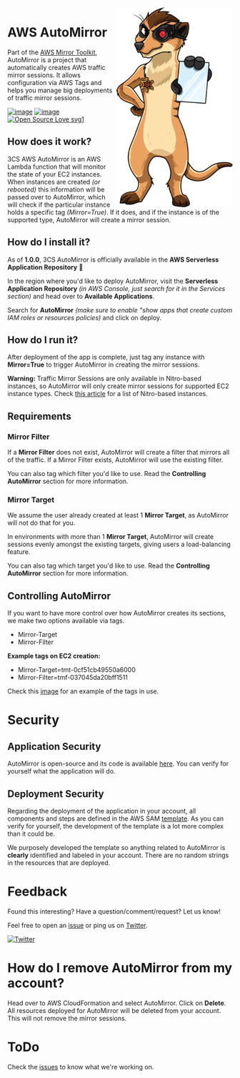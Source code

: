 <img align="right" width="260" height="447" src="https://github.com/3CORESec/AWS-MIRROR-TOOLKIT/raw/master/assets/imgs/mirror-officer-mascot-small.png">

# AWS AutoMirror

Part of the [AWS Mirror Toolkit](https://github.com/3CORESec/aws-mirror-toolkit), AutoMirror is a project that automatically creates AWS traffic mirror sessions. It allows configuration via AWS Tags and helps you manage big deployments of traffic mirror sessions. 

[![image](https://img.shields.io/badge/AutoMirror-1.0.0-GREEN)](#)
[![image](https://img.shields.io/badge/BuiltOn-AWS-orange)](#)
[![Open Source Love svg1](https://badges.frapsoft.com/os/v1/open-source.svg?v=103)](https://github.com/ellerbrock/open-source-badges/)

## How does it work?

3CS AWS AutoMirror is an AWS Lambda function that will monitor the state of your EC2 instances. When instances are created *(or rebooted)* this information will be passed over to AutoMirror, which will check if the particular instance holds a specific tag *(Mirror=True)*. If it does, and if the instance is of the supported type, AutoMirror will create a mirror session.  

## How do I install it?

As of **1.0.0**, 3CS AutoMirror is officially available in the **AWS Serverless Application Repository** 🎉

In the region where you'd like to deploy AutoMirror, visit the **Serverless Application Repository** *(in AWS Console, just search for it in the Services section)* and head over to **Available Applications**. 

Search for **AutoMirror** *(make sure to enable "show apps that create custom IAM roles or resources policies)* and click on deploy.

## How do I run it?

After deployment of the app is complete, just tag any instance with **Mirror=True** to trigger AutoMirror in creating the mirror sessions.

**Warning:** Traffic Mirror Sessions are only available in Nitro-based instances, so AutoMirror will only create mirror sessions for supported EC2 instance types. Check [this article](https://docs.aws.amazon.com/AWSEC2/latest/UserGuide/instance-types.html#ec2-nitro-instances) for a list of Nitro-based instances.

## Requirements

### Mirror Filter

If a **Mirror Filter** does not exist, AutoMirror will create a filter that mirrors all of the traffic. If a Mirror Filter exists, AutoMirror will use the existing filter. 

You can also tag which filter you'd like to use. Read the **Controlling AutoMirror** section for more information.

### Mirror Target

We assume the user already created at least 1 **Mirror Target**, as AutoMirror will not do that for you. 

In environments with more than 1 **Mirror Target**, AutoMirror will create sessions evenly amongst the existing targets, giving users a load-balancing feature.

You can also tag which target you'd like to use. Read the **Controlling AutoMirror** section for more information.

## Controlling AutoMirror

If you want to have more control over how AutoMirror creates its sections, we make two options available via tags.

- Mirror-Target
- Mirror-Filter

**Example tags on EC2 creation:**

- Mirror-Target=tmt-0cf51cb49550a6000
- Mirror-Filter=tmf-037045da20bff1511

Check this [image](./Imgs/advanced-tags.png) for an example of the tags in use.

# Security

## Application Security

AutoMirror is open-source and its code is available [here](./Code/index.js). You can verify for yourself what the application will do. 

## Deployment Security

Regarding the deployment of the application in your account, all components and steps are defined in the AWS SAM [template](./Code/template.yaml). As you can verify for yourself, the development of the template is a lot more complex than it could be.

We purposely developed the template so anything related to AutoMirror is **clearly** identified and labeled in your account. There are no random strings in the resources that are deployed.

# Feedback

Found this interesting? Have a question/comment/request? Let us know! 

Feel free to open an [issue](https://github.com/3CORESec/aws-automirror/issues) or ping us on [Twitter](https://twitter.com/3CORESec).

[![Twitter](https://img.shields.io/twitter/follow/3CORESec.svg?style=social&label=Follow)](https://twitter.com/3CORESec)

# How do I remove AutoMirror from my account?

Head over to AWS CloudFormation and select AutoMirror. Click on **Delete**. All resources deployed for AutoMirror will be deleted from your account. This will not remove the mirror sessions. 

# ToDo

Check the [issues](https://github.com/3CORESec/aws-automirror/issues) to know what we're working on. 

